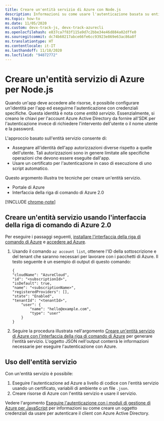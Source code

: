 ```yaml
---
title: Creare un'entità servizio di Azure con Node.js
description: Informazioni su come usare l'autenticazione basata su entità servizio in Azure con Node.js e JavaScript
ms.topic: how-to
ms.date: 11/05/2020
ms.custom: devx-track-js, devx-track-azurecli
ms.openlocfilehash: e837ca7f83f115a9d7c2bbe34e46d884a02dffe0
ms.sourcegitcommit: dc74b60217abce66fe6cc93923e869e63ac86a8f
ms.translationtype: HT
ms.contentlocale: it-IT
ms.lasthandoff: 11/18/2020
ms.locfileid: "94872772"
---
```

# <a name="create-an-azure-service-principal-for-nodejs"></a>Creare un'entità servizio di Azure per Node.js

Quando un'app deve accedere alle risorse, è possibile configurare un'identità per l'app ed eseguirne l'autenticazione con credenziali specifiche. Questa identità è nota come *entità servizio*. Essenzialmente, si creano le chiavi per l'account Azure Active Directory da fornire all'SDK per l'autenticazione invece di richiedere l'intervento dell'utente o il nome utente e la password.

L'approccio basato sull'entità servizio consente di:
- Assegnare all'identità dell'app autorizzazioni diverse rispetto a quelle dell'utente. Tali autorizzazioni sono in genere limitate alle specifiche operazioni che devono essere eseguite dall'app.
- Usare un certificato per l'autenticazione in caso di esecuzione di uno script automatico.

Questo argomento illustra tre tecniche per creare un'entità servizio.

- Portale di Azure
- Interfaccia della riga di comando di Azure 2.0

[!INCLUDE [chrome-note](../includes/chrome-note.md)]

## <a name="create-a-service-principal-using-the-azure-cli-20"></a>Creare un'entità servizio usando l'interfaccia della riga di comando di Azure 2.0

Per eseguire i passaggi seguenti, [installare l'interfaccia della riga di comando di Azure](/cli/azure/install-azure-cli) e [accedere ad Azure](/cli/azure/authenticate-azure-cli). 

1. Usando il comando `az account list`, ottenere l'ID della sottoscrizione e del tenant che saranno necessari per lavorare con i pacchetti di Azure. Il testo seguente è un esempio di output di questo comando:

    ```shell
    {
    "cloudName": "AzureCloud",
    "id": "<subscriptionId>",
    "isDefault": true,
    "name": "<subscriptionName>",
    "registeredProviders": [],
    "state": "Enabled",
    "tenantId": "<tenantId>",
        "user": {
            "name": "hello@example.com",
            "type": "user"
        }
    }
    ```

1. Seguire la procedura illustrata nell'argomento [Creare un'entità servizio di Azure con l'interfaccia della riga di comando di Azure](/cli/azure/create-an-azure-service-principal-azure-cli) per generare l'entità servizio. L'oggetto JSON nell'output conterrà le informazioni necessarie per eseguire l'autenticazione con Azure.

## <a name="using-the-service-principal"></a>Uso dell'entità servizio

Con un'entità servizio è possibile:

1. Eseguire l'autenticazione ad Azure a livello di codice con l'entità servizio usando un certificato, variabili di ambiente o un file `.json`. 
1. Creare risorse di Azure con l'entità servizio e usare il servizio.

Vedere l'argomento [Eseguire l'autenticazione con i moduli di gestione di Azure per JavaScript](./node-sdk-azure-authenticate.md) per informazioni su come creare un oggetto credenziali da usare per autenticare il client con Azure Active Directory.
